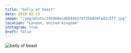 ```yaml
---
title: "belly of beast"
date: 2018-02-13
image: "/img/photo/245968e14664442f4f35b020fad2c5ff.jpg"
location: "London, United Kingdom"
instagram: true
draft: false
---
```


![belly of beast](/img/photo/245968e14664442f4f35b020fad2c5ff.jpg)
